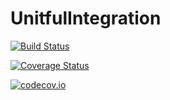 # UnitfulIntegration

[![Build Status](https://travis-ci.org/ajkeller34/UnitfulIntegration.jl.svg?branch=master)](https://travis-ci.org/ajkeller34/UnitfulIntegration.jl)

[![Coverage Status](https://coveralls.io/repos/ajkeller34/UnitfulIntegration.jl/badge.svg?branch=master&service=github)](https://coveralls.io/github/ajkeller34/UnitfulIntegration.jl?branch=master)

[![codecov.io](http://codecov.io/github/ajkeller34/UnitfulIntegration.jl/coverage.svg?branch=master)](http://codecov.io/github/ajkeller34/UnitfulIntegration.jl?branch=master)
